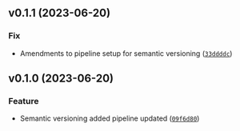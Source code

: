 <!--next-version-placeholder-->

## v0.1.1 (2023-06-20)

### Fix

* Amendments to pipeline setup for semantic versioning ([`33ddddc`](https://github.com/ONSdigital/sml-catalogue/commit/33ddddc796267e90447e8f700d4d83ad11f2d04b))

## v0.1.0 (2023-06-20)

### Feature

* Semantic versioning added pipeline updated ([`09f6d80`](https://github.com/ONSdigital/sml-catalogue/commit/09f6d80b647fd4e4f960102420bf6f64c8d2cb50))
